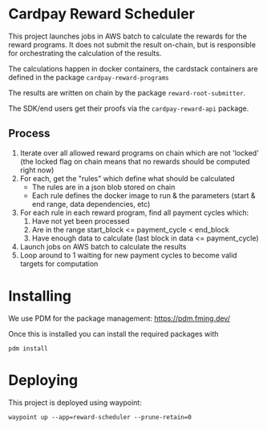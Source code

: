# Cardpay Reward Scheduler

This project launches jobs in AWS batch to calculate the rewards for the reward programs. It does not submit the result on-chain, but is responsible for orchestrating the calculation of the results.

The calculations happen in docker containers, the cardstack containers are defined in the package `cardpay-reward-programs`

The results are written on chain by the package `reward-root-submitter`.

The SDK/end users get their proofs via the `cardpay-reward-api` package.

## Process

1. Iterate over all allowed reward programs on chain which are not 'locked' (the locked flag on chain means that no rewards should be computed right now)
2. For each, get the "rules" which define what should be calculated
    * The rules are in a json blob stored on chain
    * Each rule defines the docker image to run & the parameters (start & end range, data dependencies, etc)
3. For each rule in each reward program, find all payment cycles which:
    1. Have not yet been processed
    2. Are in the range start_block <= payment_cycle < end_block
    3. Have enough data to calculate (last block in data <= payment_cycle) 
4. Launch jobs on AWS batch to calculate the results
5. Loop around to 1 waiting for new payment cycles to become valid targets for computation

# Installing

We use PDM for the package management: https://pdm.fming.dev/

Once this is installed you can install the required packages with

    pdm install

# Deploying

This project is deployed using waypoint:

    waypoint up --app=reward-scheduler --prune-retain=0
